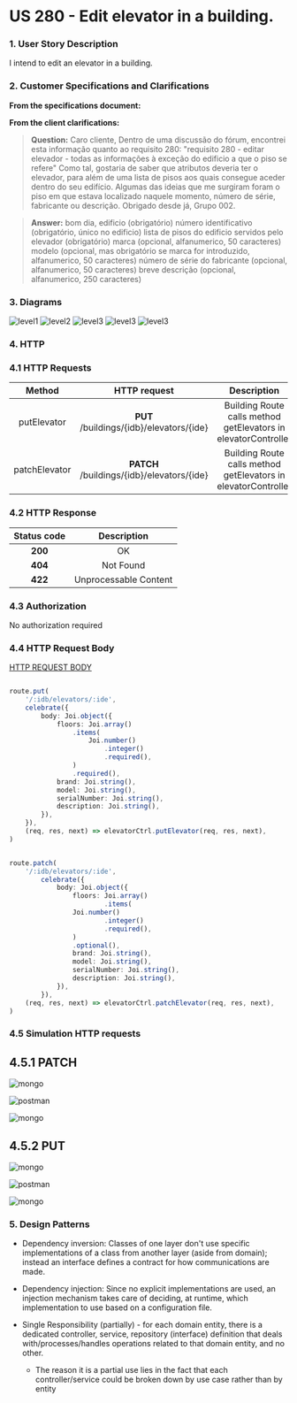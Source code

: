 # US 280 - Edit elevator in a building.

### 1. User Story Description

I intend to edit an elevator in a building.

### 2. Customer Specifications and Clarifications

**From the specifications document:**

**From the client clarifications:**

> **Question:** Caro cliente,
Dentro de uma discussão do fórum, encontrei esta informação quanto ao requisito 280:
"requisito 280 - editar elevador - todas as informações à exceção do edificio a que o piso se refere"
Como tal, gostaria de saber que atributos deveria ter o elevador, para além de uma lista de pisos aos quais consegue aceder dentro do seu edifício. Algumas das ideias que me surgiram foram o piso em que estava localizado naquele momento, número de série, fabricante ou descrição.
Obrigado desde já,
Grupo 002.

> **Answer:**
bom dia,
edificio (obrigatório)
número identificativo (obrigatório, único no edificio)
lista de pisos do edificio servidos pelo elevador (obrigatório)
marca (opcional, alfanumerico, 50 caracteres)
modelo (opcional, mas obrigatório se marca for introduzido, alfanumerico, 50 caracteres)
número de série do fabricante (opcional, alfanumerico, 50 caracteres)
breve descrição (opcional, alfanumerico, 250 caracteres)


### 3. Diagrams

![level1](level1/process-view.svg)
![level2](level2/process-view.svg)
![level3](level3/process-view-put.svg)
![level3](level3/process-view-patch.svg)
![level3](level3/class-diagram.svg)

### 4. HTTP

### 4.1 HTTP Requests

|    Method     |                HTTP request                |                          Description                           |
|:-------------:|:------------------------------------------:|:--------------------------------------------------------------:|
|  putElevator  |  **PUT** /buildings/{idb}/elevators/{ide}  | Building Route calls method getElevators in elevatorController |
| patchElevator | **PATCH** /buildings/{idb}/elevators/{ide} | Building Route calls method getElevators in elevatorController |

### 4.2 HTTP Response
| Status code |      Description      |
|:-----------:|:---------------------:|
|   **200**   |          OK           |
|   **404**   |       Not Found       |
|   **422**   | Unprocessable Content |

### 4.3 Authorization

No authorization required

### 4.4 HTTP Request Body

[HTTP REQUEST BODY](./README/test.elevators.txt)

```typescript

route.put(
    '/:idb/elevators/:ide',
    celebrate({
        body: Joi.object({
            floors: Joi.array()
                .items(
                    Joi.number()
                        .integer()
                        .required(),
                )
                .required(),
            brand: Joi.string(),
            model: Joi.string(),
            serialNumber: Joi.string(),
            description: Joi.string(),
        }),
    }),
    (req, res, next) => elevatorCtrl.putElevator(req, res, next),
)

```

```typescript

route.patch(
    '/:idb/elevators/:ide',
        celebrate({
            body: Joi.object({
                floors: Joi.array()
                        .items(
                Joi.number()
                        .integer()
                        .required(),
                )
                .optional(),
                brand: Joi.string(),
                model: Joi.string(),
                serialNumber: Joi.string(),
                description: Joi.string(),
            }),
        }),
    (req, res, next) => elevatorCtrl.patchElevator(req, res, next),
)
```

### 4.5 Simulation HTTP requests

## 4.5.1 PATCH

![mongo](README/mongo_inicial.JPG)

![postman](README/postman_PATCH.JPG)

![mongo](README/mongo_PATCH.JPG)

## 4.5.2 PUT

![mongo](README/mongo_inicial.JPG)

![postman](README/postman_PUT.JPG)

![mongo](README/mongo_PUT.JPG)


### 5. Design Patterns

- Dependency inversion: Classes of one layer don't use specific implementations of a class from another layer (aside from domain); instead an interface defines a contract for how communications are made.

- Dependency injection: Since no explicit implementations are used, an injection mechanism takes care of deciding, at runtime, which implementation to use based on a configuration file.

- Single Responsibility (partially) - for each domain entity, there is a dedicated controller, service, repository (interface) definition that deals with/processes/handles operations related to that domain entity, and no other.
    + The reason it is a partial use lies in the fact that each controller/service could be broken down by use case rather than by entity




